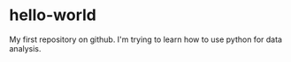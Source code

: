 # hello-world
My first repository on github.
I'm trying to learn how to use python for data analysis.
